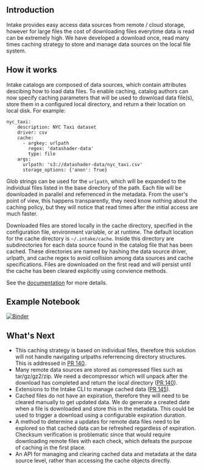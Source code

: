 ## Introduction

Intake provides easy access data sources from remote / cloud storage, however for large files the 
cost of downloading files everytime data is read can be extremely high. We have developed a 
download once, read many times caching strategy to store and manage data sources on the 
local file system.

## How it works

Intake catalogs are composed of data sources, which contain attributes descibing how to 
load data files. To enable caching, catalog authors can now specify caching parameters 
that will be used to download data file(s), store them in a configured local directory, 
and return a their location on local disk. For example:

```
nyc_taxi:
    description: NYC Taxi dataset
    driver: csv
    cache:
      - argkey: urlpath
        regex: 'datashader-data'
        type: file
    args:
      urlpath: 's3://datashader-data/nyc_taxi.csv'
      storage_options: {'anon': True}
```

Glob strings can be used for the ``urlpath``, which will be expanded to the individual files 
listed in the base directory of the path. Each file will be downloaded in parallel and referrenced
in the metadata. From the user's point of view, this happens transparently, they need know nothing
about the caching policy, but they will notice that read times after the initial access are 
much faster.

Downloaded files are stored locally in the cache directory, specified in the configuration 
file, environment variable, or at runtime. The default location for the cache directory 
is ``~/.intake/cache``. Inside this directory are subdirectories for each data source found in 
the catalog file that has been cached. These directories are named by hashing the data 
source driver, urlpath, and cache regex to avoid collision among data sources and cache 
specifications. Files are downloaded on the first read and will persist until the 
cache has been cleared explicitly using convience methods. 

See the [documentation](https://intake.readthedocs.io/en/latest/catalog.html#caching-source-files-locally)
for more details. 

## Example Notebook

[![Binder](https://mybinder.org/badge.svg)](https://mybinder.org/v2/gh/mmccarty/intake-blog/updates?filepath=examples%2Fcaching.ipynb)

## What's Next

  * This caching strategy is based on individual files, therefore this solution will not handle navigating urlpaths referrencing directory structures. This is addressed in [PR 140](https://github.com/ContinuumIO/intake/pull/140).
  * Many remote data sources are stored as compressed files such as tar/gz/gz2/zip. We need a decompressor which will unpack after the download has completed and return the local directory ([PR 140](https://github.com/ContinuumIO/intake/pull/140)).
  * Extensions to the Intake CLI to manage cached data ([PR 145](https://github.com/ContinuumIO/intake/pull/145)).
  * Cached files do not have an expiration, therefore they will need to be cleared manually to get updated data. We do generate a created date when a file is downloaded and store this in the metadata. This could be used to trigger a download using a configurable expiration duration.
  * A method to determine a updates for remote data files need to be explored so that cached data can be refreshed regardless of expiration. Checksum verification is problematic since that would require downloading remote files with each check, which defeats the purpose of caching in the first place.
  * An API for managing and clearing cached data and metadata at the data source level, rather than accessing the cache objects directly.